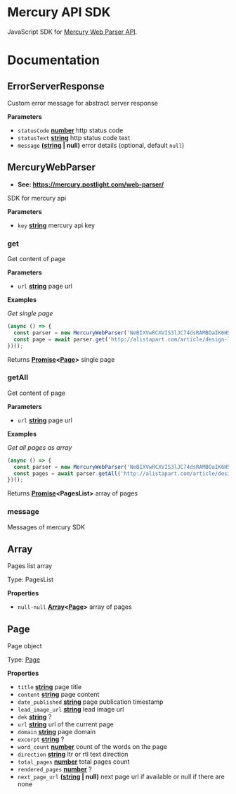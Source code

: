 # Mercury API SDK

JavaScript SDK for [Mercury Web Parser API](https://mercury.postlight.com/web-parser/).

# Documentation

<!-- Generated by documentation.js. Update this documentation by updating the source code. -->

## ErrorServerResponse

Custom error message for abstract server response

**Parameters**

-   `statusCode` **[number](https://developer.mozilla.org/en-US/docs/Web/JavaScript/Reference/Global_Objects/Number)** http status code
-   `statusText` **[string](https://developer.mozilla.org/en-US/docs/Web/JavaScript/Reference/Global_Objects/String)** http status code text
-   `message` **([string](https://developer.mozilla.org/en-US/docs/Web/JavaScript/Reference/Global_Objects/String) | null)** error details (optional, default `null`)

## MercuryWebParser

-   **See: <https://mercury.postlight.com/web-parser/>**

SDK for mercury api

**Parameters**

-   `key` **[string](https://developer.mozilla.org/en-US/docs/Web/JavaScript/Reference/Global_Objects/String)** mercury api key

### get

Get content of page

**Parameters**

-   `url` **[string](https://developer.mozilla.org/en-US/docs/Web/JavaScript/Reference/Global_Objects/String)** page url

**Examples**

_Get single page_

```javascript
(async () => {
  const parser = new MercuryWebParser('NeBIXVwRCXVIS3lJC74dsRAMBOaIK6H5EEkFudvs');
  const page = await parser.get('http://alistapart.com/article/design-like-a-teacher');
})();
```

Returns **[Promise](https://developer.mozilla.org/en-US/docs/Web/JavaScript/Reference/Global_Objects/Promise)&lt;[Page](#page)>** single page

### getAll

Get content of page

**Parameters**

-   `url` **[string](https://developer.mozilla.org/en-US/docs/Web/JavaScript/Reference/Global_Objects/String)** page url

**Examples**

_Get all pages as array_

```javascript
(async () => {
  const parser = new MercuryWebParser('NeBIXVwRCXVIS3lJC74dsRAMBOaIK6H5EEkFudvs');
  const pages = await parser.getAll('http://alistapart.com/article/design-like-a-teacher');
})();
```

Returns **[Promise](https://developer.mozilla.org/en-US/docs/Web/JavaScript/Reference/Global_Objects/Promise)&lt;PagesList>** array of pages

### message

Messages of mercury SDK

## Array

Pages list array

Type: PagesList

**Properties**

-   `null-null` **[Array](#array)&lt;[Page](#page)>** array of pages

## Page

Page object

Type: [Page](#page)

**Properties**

-   `title` **[string](https://developer.mozilla.org/en-US/docs/Web/JavaScript/Reference/Global_Objects/String)** page title
-   `content` **[string](https://developer.mozilla.org/en-US/docs/Web/JavaScript/Reference/Global_Objects/String)** page content
-   `date_published` **[string](https://developer.mozilla.org/en-US/docs/Web/JavaScript/Reference/Global_Objects/String)** page publication timestamp
-   `lead_image_url` **[string](https://developer.mozilla.org/en-US/docs/Web/JavaScript/Reference/Global_Objects/String)** lead image url
-   `dek` **[string](https://developer.mozilla.org/en-US/docs/Web/JavaScript/Reference/Global_Objects/String)** ?
-   `url` **[string](https://developer.mozilla.org/en-US/docs/Web/JavaScript/Reference/Global_Objects/String)** url of the current page
-   `domain` **[string](https://developer.mozilla.org/en-US/docs/Web/JavaScript/Reference/Global_Objects/String)** page domain
-   `excerpt` **[string](https://developer.mozilla.org/en-US/docs/Web/JavaScript/Reference/Global_Objects/String)** ?
-   `word_count` **[number](https://developer.mozilla.org/en-US/docs/Web/JavaScript/Reference/Global_Objects/Number)** count of the words on the page
-   `direction` **[string](https://developer.mozilla.org/en-US/docs/Web/JavaScript/Reference/Global_Objects/String)** ltr or rtl text direction
-   `total_pages` **[number](https://developer.mozilla.org/en-US/docs/Web/JavaScript/Reference/Global_Objects/Number)** total pages count
-   `rendered_pages` **[number](https://developer.mozilla.org/en-US/docs/Web/JavaScript/Reference/Global_Objects/Number)** ?
-   `next_page_url` **([string](https://developer.mozilla.org/en-US/docs/Web/JavaScript/Reference/Global_Objects/String) | null)** next page url if available or null if there are none
